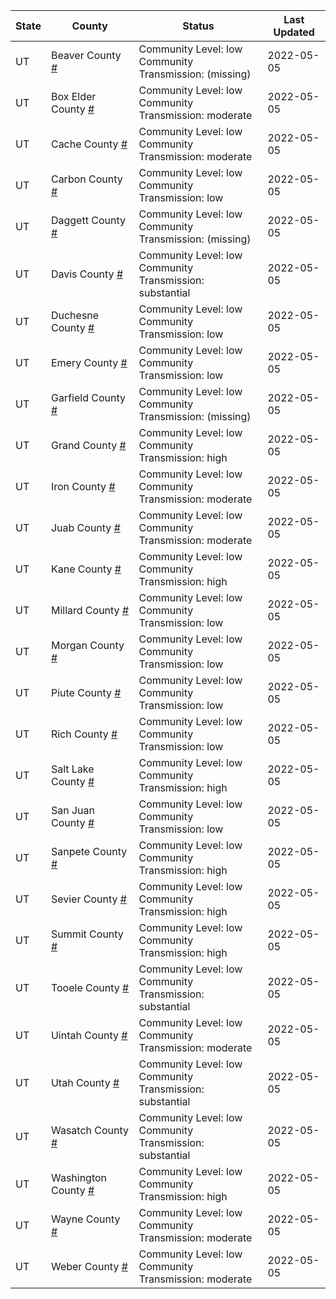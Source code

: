 State | County | Status | Last Updated
--- | --- | --- | --- 
UT | Beaver County <a href="#beaver_county">#</a> | <a name="beaver_county"></a>Community Level: low<br/>Community Transmission: (missing) | 2022-05-05
UT | Box Elder County <a href="#box_elder_county">#</a> | <a name="box_elder_county"></a>Community Level: low<br/>Community Transmission: moderate | 2022-05-05
UT | Cache County <a href="#cache_county">#</a> | <a name="cache_county"></a>Community Level: low<br/>Community Transmission: moderate | 2022-05-05
UT | Carbon County <a href="#carbon_county">#</a> | <a name="carbon_county"></a>Community Level: low<br/>Community Transmission: low | 2022-05-05
UT | Daggett County <a href="#daggett_county">#</a> | <a name="daggett_county"></a>Community Level: low<br/>Community Transmission: (missing) | 2022-05-05
UT | Davis County <a href="#davis_county">#</a> | <a name="davis_county"></a>Community Level: low<br/>Community Transmission: substantial | 2022-05-05
UT | Duchesne County <a href="#duchesne_county">#</a> | <a name="duchesne_county"></a>Community Level: low<br/>Community Transmission: low | 2022-05-05
UT | Emery County <a href="#emery_county">#</a> | <a name="emery_county"></a>Community Level: low<br/>Community Transmission: low | 2022-05-05
UT | Garfield County <a href="#garfield_county">#</a> | <a name="garfield_county"></a>Community Level: low<br/>Community Transmission: (missing) | 2022-05-05
UT | Grand County <a href="#grand_county">#</a> | <a name="grand_county"></a>Community Level: low<br/>Community Transmission: high | 2022-05-05
UT | Iron County <a href="#iron_county">#</a> | <a name="iron_county"></a>Community Level: low<br/>Community Transmission: moderate | 2022-05-05
UT | Juab County <a href="#juab_county">#</a> | <a name="juab_county"></a>Community Level: low<br/>Community Transmission: moderate | 2022-05-05
UT | Kane County <a href="#kane_county">#</a> | <a name="kane_county"></a>Community Level: low<br/>Community Transmission: high | 2022-05-05
UT | Millard County <a href="#millard_county">#</a> | <a name="millard_county"></a>Community Level: low<br/>Community Transmission: low | 2022-05-05
UT | Morgan County <a href="#morgan_county">#</a> | <a name="morgan_county"></a>Community Level: low<br/>Community Transmission: low | 2022-05-05
UT | Piute County <a href="#piute_county">#</a> | <a name="piute_county"></a>Community Level: low<br/>Community Transmission: low | 2022-05-05
UT | Rich County <a href="#rich_county">#</a> | <a name="rich_county"></a>Community Level: low<br/>Community Transmission: low | 2022-05-05
UT | Salt Lake County <a href="#salt_lake_county">#</a> | <a name="salt_lake_county"></a>Community Level: low<br/>Community Transmission: high | 2022-05-05
UT | San Juan County <a href="#san_juan_county">#</a> | <a name="san_juan_county"></a>Community Level: low<br/>Community Transmission: low | 2022-05-05
UT | Sanpete County <a href="#sanpete_county">#</a> | <a name="sanpete_county"></a>Community Level: low<br/>Community Transmission: high | 2022-05-05
UT | Sevier County <a href="#sevier_county">#</a> | <a name="sevier_county"></a>Community Level: low<br/>Community Transmission: high | 2022-05-05
UT | Summit County <a href="#summit_county">#</a> | <a name="summit_county"></a>Community Level: low<br/>Community Transmission: high | 2022-05-05
UT | Tooele County <a href="#tooele_county">#</a> | <a name="tooele_county"></a>Community Level: low<br/>Community Transmission: substantial | 2022-05-05
UT | Uintah County <a href="#uintah_county">#</a> | <a name="uintah_county"></a>Community Level: low<br/>Community Transmission: moderate | 2022-05-05
UT | Utah County <a href="#utah_county">#</a> | <a name="utah_county"></a>Community Level: low<br/>Community Transmission: substantial | 2022-05-05
UT | Wasatch County <a href="#wasatch_county">#</a> | <a name="wasatch_county"></a>Community Level: low<br/>Community Transmission: substantial | 2022-05-05
UT | Washington County <a href="#washington_county">#</a> | <a name="washington_county"></a>Community Level: low<br/>Community Transmission: high | 2022-05-05
UT | Wayne County <a href="#wayne_county">#</a> | <a name="wayne_county"></a>Community Level: low<br/>Community Transmission: moderate | 2022-05-05
UT | Weber County <a href="#weber_county">#</a> | <a name="weber_county"></a>Community Level: low<br/>Community Transmission: moderate | 2022-05-05
